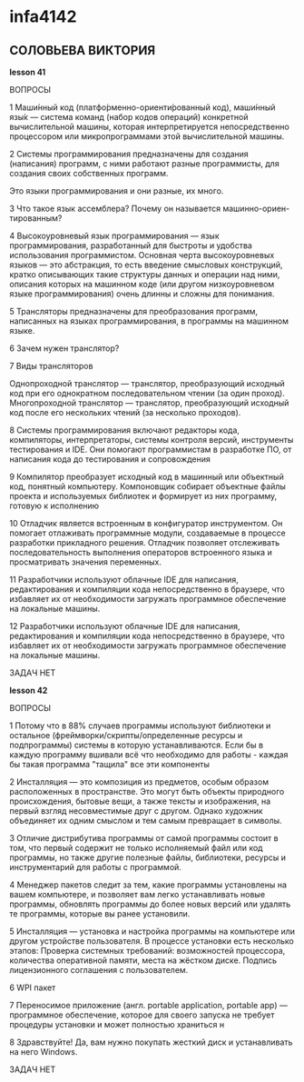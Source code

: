 # infa4142
## СОЛОВЬЕВА ВИКТОРИЯ
**lesson 41**

ВОПРОСЫ

1 Маши́нный код (платфо́рменно-ориенти́рованный код), маши́нный язы́к — система команд (набор кодов операций) конкретной вычислительной машины, которая интерпретируется непосредственно процессором или микропрограммами этой вычислительной машины.

2 Системы программирования предназначены для создания (написания) программ, с ними работают разные программисты, для создания своих собственных программ.

Это языки программирования и они разные, их много.

3  Что такое язык ассемблера? Почему он называется машинно-ориен- тированным?

4 Высокоуровневый язык программирования — язык программирования, разработанный для быстроты и удобства использования программистом. Основная черта высокоуровневых языков — это абстракция, то есть введение смысловых конструкций, кратко описывающих такие структуры данных и операции над ними, описания которых на машинном коде (или другом низкоуровневом языке программирования) очень длинны и сложны для понимания.

5 Трансляторы предназначены для преобразования программ, написанных на языках программирования, в программы на машинном языке.

6  Зачем нужен транслятор?

7 Виды трансляторов

Однопроходной транслятор — транслятор, преобразующий исходный код при его однократном последовательном чтении (за один проход). Многопроходной транслятор — транслятор, преобразующий исходный код после его нескольких чтений (за несколько проходов).

8 Системы программирования включают редакторы кода, компиляторы, интерпретаторы, системы контроля версий, инструменты тестирования и IDE. Они помогают программистам в разработке ПО, от написания кода до тестирования и сопровождения

9 Компилятор преобразует исходный код в машинный или объектный код, понятный компьютеру. Компоновщик собирает объектные файлы проекта и используемых библиотек и формирует из них программу, готовую к исполнению

10 Отладчик является встроенным в конфигуратор инструментом. Он помогает отлаживать программные модули, создаваемые в процессе разработки прикладного решения. Отладчик позволяет отслеживать последовательность выполнения операторов встроенного языка и просматривать значения переменных.

11 Разработчики используют облачные IDE для написания, редактирования и компиляции кода непосредственно в браузере, что избавляет их от необходимости загружать программное обеспечение на локальные машины.

12 Разработчики используют облачные IDE для написания, редактирования и компиляции кода непосредственно в браузере, что избавляет их от необходимости загружать программное обеспечение на локальные машины.

ЗАДАЧ НЕТ

**lesson 42**

ВОПРОСЫ

1 Потому что в 88% случаев программы используют библиотеки и остальное (фреймворки/скрипты/определенные ресурсы и подпрограммы) системы в которую устанавливаются. Если бы в каждую программу вшивали всё что необходимо для работы - каждая бы такая программа "тащила" все эти компоненты 

2 Инсталляция — это композиция из предметов, особым образом расположенных в пространстве. Это могут быть объекты природного происхождения, бытовые вещи, а также тексты и изображения, на первый взгляд несовместимые друг с другом. Однако художник объединяет их одним смыслом и тем самым превращает в символы.

3 Отличие дистрибутива программы от самой программы состоит в том, что первый содержит не только исполняемый файл или код программы, но также другие полезные файлы, библиотеки, ресурсы и инструментарий для работы с программой.

4 Менеджер пакетов следит за тем, какие программы установлены на вашем компьютере, и позволяет вам легко устанавливать новые программы, обновлять программы до более новых версий или удалять те программы, которые вы ранее установили.

5 Инсталляция — установка и настройка программы на компьютере или другом устройстве пользователя. В процессе установки есть несколько этапов: Проверка системных требований: возможностей процессора, количества оперативной памяти, места на жёстком диске. Подпись лицензионного соглашения с пользователем.

6 WPI пакет

7 Переносимое приложение (англ. portable application, portable app) — программное обеспечение, которое для своего запуска не требует процедуры установки и может полностью храниться н

8 Здравствуйте! Да, вам нужно покупать жесткий диск и устанавливать на него Windows.

ЗАДАЧ НЕТ
